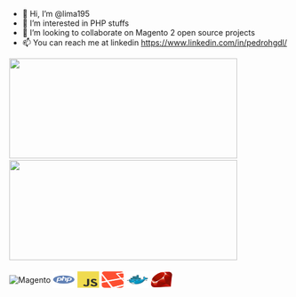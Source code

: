 - 👋 Hi, I’m @lima195
- 👀 I’m interested in PHP stuffs
- 💞️ I’m looking to collaborate on Magento 2 open source projects
- 📫 You can reach me at linkedin https://www.linkedin.com/in/pedrohgdl/

<div class="statistics">
  <img height="180em" width="410em" src="https://github-readme-stats.vercel.app/api?username=lima195&show_icons=true&theme=dracula&include_all_commits=true&count_private=true&title_color=FFC428&hide_border=true&border_radius=10"/>
  <img height="180em" width="410em" src="https://github-readme-stats.vercel.app/api/top-langs/?username=lima195&layout=compact&langs_count=16&theme=dracula&title_color=FFC428&hide_border=true&border_radius=10"/>
</div>
<div style="display: inline_block"><br>
  <img align="center" alt="Magento" height="30"src="https://raw.githubusercontent.com/devicons/devicon/master/icons/images/magento-logo.svg">
  <img align="center" alt="Php" height="30" width="40" src="https://raw.githubusercontent.com/devicons/devicon/master/icons/php/php-plain.svg">
  <img align="center" alt="Javascript" height="30" width="40" src="https://raw.githubusercontent.com/devicons/devicon/master/icons/javascript/javascript-original.svg">
  <img align="center" alt="Laravel" height="30" width="40" src="https://raw.githubusercontent.com/devicons/devicon/master/icons/laravel/laravel-plain.svg">
  <img align="center" alt="Docker" height="30" width="40" src="https://raw.githubusercontent.com/devicons/devicon/master/icons/docker/docker-original.svg">
  <img align="center" alt="Ruby" height="30" width="40" src="https://raw.githubusercontent.com/devicons/devicon/master/icons/ruby/ruby-original.svg">
</div>
